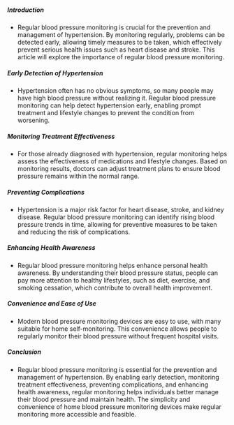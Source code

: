 ##### Introduction
* Regular blood pressure monitoring is crucial for the prevention and management of hypertension. By monitoring regularly, problems can be detected early, allowing timely measures to be taken, which effectively prevent serious health issues such as heart disease and stroke. This article will explore the importance of regular blood pressure monitoring.

##### Early Detection of Hypertension
* Hypertension often has no obvious symptoms, so many people may have high blood pressure without realizing it. Regular blood pressure monitoring can help detect hypertension early, enabling prompt treatment and lifestyle changes to prevent the condition from worsening.

##### Monitoring Treatment Effectiveness
* For those already diagnosed with hypertension, regular monitoring helps assess the effectiveness of medications and lifestyle changes. Based on monitoring results, doctors can adjust treatment plans to ensure blood pressure remains within the normal range.

##### Preventing Complications
* Hypertension is a major risk factor for heart disease, stroke, and kidney disease. Regular blood pressure monitoring can identify rising blood pressure trends in time, allowing for preventive measures to be taken and reducing the risk of complications.

##### Enhancing Health Awareness
* Regular blood pressure monitoring helps enhance personal health awareness. By understanding their blood pressure status, people can pay more attention to healthy lifestyles, such as diet, exercise, and smoking cessation, which contribute to overall health improvement.

##### Convenience and Ease of Use
* Modern blood pressure monitoring devices are easy to use, with many suitable for home self-monitoring. This convenience allows people to regularly monitor their blood pressure without frequent hospital visits.

##### Conclusion
* Regular blood pressure monitoring is essential for the prevention and management of hypertension. By enabling early detection, monitoring treatment effectiveness, preventing complications, and enhancing health awareness, regular monitoring helps individuals better manage their blood pressure and maintain health. The simplicity and convenience of home blood pressure monitoring devices make regular monitoring more accessible and feasible.